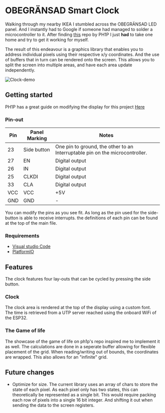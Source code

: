 # OBEGRÄNSAD Smart Clock
Walking through my nearby IKEA I stumbled across the OBEGRÄNSAD LED panel.
And I instantly had to Google if someone had managed to solder a microcontroller to it.
After finding [this](https://github.com/ph1p/ikea-led-obegraensad) repo by PH1P I just **had** to take one home and try to get it working for myself. 

The result of this endeavour is a graphics library that enables you to address individual pixels using their respective x/y coordinates. And the use of buffers that in turn can be rendered onto the screen. This allows you to split the screen into multiple areas, and have each area update independently.

![Clock-demo](media/clock-demo.gif)

## Getting started
PH1P has a great guide on modifying the display for this project [Here](https://github.com/ph1p/ikea-led-obegraensad#how-to)

### Pin-out

| Pin | Panel Marking | Notes |
|-----|---------------|-------|
| 23  | Side button   | One pin to ground, the other to an Interruptable pin on the microcontroller. |
| 27  | EN | Digital output |
| 26  | IN | Digital output |
| 25  | CLKDI | Digital output |
| 33  | CLA | Digital output |
| VCC | VCC | +5V |
| GND | GND | - |

You can modify the pins as you see fit. As long as the pin used for the side-button is able to receive interrupts. the definitions of each pin can be found at the top of the main file.

### Requirements
- [Visual studio Code](https://code.visualstudio.com/)
- [PlatformIO](https://platformio.org/platformio-ide)


## Features
The clock features four lay-outs that can be cycled by pressing the side button.

### Clock
The clock area is rendered at the top of the display using a custom font. The time is retrieved from a UTP server reached using the onboard WiFi of the ESP32.

### The Game of life
The showcase of the game of life on ph1p's repo inspired me to implement it as well. The calculations are done in a seperate buffer allowing for flexible placement of the grid. When reading/writing out of bounds, the coordinates are wrapped. This also allows for an "infinite" grid. 

## Future changes
- Optimize for size. The current library uses an array of chars to store the state of each pixel. As each pixel only has two states, this can theoretically be represented as a single bit. This would require packing each row of pixels into a single 16 bit integer. And shifting it out when sending the data to the screen registers.